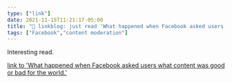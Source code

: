 ```yaml
---
type: ["link"]
date: 2021-11-15T11:21:17-05:00
title: "🔗 linkblog: just read 'What happened when Facebook asked users what content was good or bad for the world.'"
tags: ["Facebook","content moderation"]
---
```

Interesting read.
 
[link to 'What happened when Facebook asked users what content was good or bad for the world.'](https://slate.com/technology/2021/11/facebook-good-bad-for-the-world-gftw-bftw.html?via=rss)
